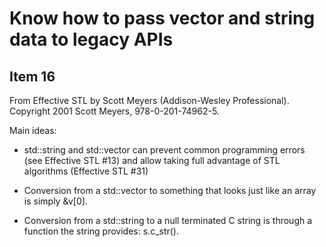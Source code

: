 # Know how to pass vector and string data to legacy APIs

## Item 16

From Effective STL by Scott Meyers (Addison-Wesley Professional). 
Copyright 2001 Scott Meyers, 978-0-201-74962-5.

Main ideas:

- std::string and std::vector can prevent common programming errors
  (see Effective STL #13) and allow taking full advantage of
  STL algorithms (Effective STL #31)

- Conversion from a std::vector to something that looks just like an array
  is simply &v[0].

- Conversion from a std::string to a null terminated C string is through
  a function the string provides: s.c\_str().

